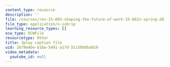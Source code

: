 ```yaml
---
content_type: resource
description: ''
file: /courses/res-15-003-shaping-the-future-of-work-15-662x-spring-2016/2679e4beb18a5491a17d51c509dba019_Q69ILtZSteE.vtt
file_type: application/x-subrip
learning_resource_types: []
ocw_type: OCWFile
resourcetype: Other
title: 3play caption file
uid: 2679e4be-b18a-5491-a17d-51c509dba019
video_metadata:
  youtube_id: null
---
```

